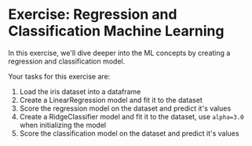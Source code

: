 # Exercise: Regression and Classification Machine Learning

In this exercise, we'll dive deeper into the ML concepts by creating a regression and classification model.

Your tasks for this exercise are:
1. Load the iris dataset into a dataframe
2. Create a LinearRegression model and fit it to the dataset
3. Score the regression model on the dataset and predict it's values
4. Create a RidgeClassifier model and fit it to the dataset, use `alpha=3.0` when initializing the model
5. Score the classification model on the dataset and predict it's values